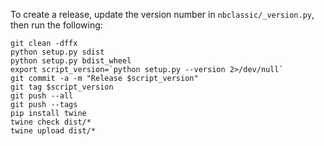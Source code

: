 To create a release, update the version number in `nbclassic/_version.py`, then run the following:

```
git clean -dffx
python setup.py sdist
python setup.py bdist_wheel
export script_version=`python setup.py --version 2>/dev/null`
git commit -a -m "Release $script_version"
git tag $script_version
git push --all
git push --tags
pip install twine
twine check dist/*
twine upload dist/*
```
